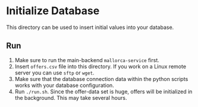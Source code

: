 # Initialize Database

This directory can be used to insert initial values into your database.

## Run

 1) Make sure to run the main-backend `mallorca-service` first.
 2) Insert `offers.csv` file into this directory. If you work on a Linux remote server you can use `sftp` or `wget`.
 3) Make sure that the database connection data within the python scripts works with your database configuration.
 4) Run `./run.sh`. Since the offer-data set is huge, offers will be initialized in the background. This may take several hours.
